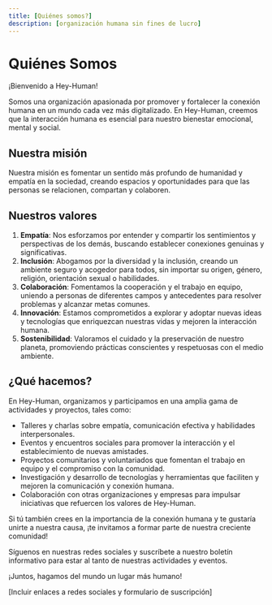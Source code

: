 ```yaml
---
title: [Quiénes somos?]
description: [organización humana sin fines de lucro]
---
```

# Quiénes Somos

¡Bienvenido a Hey-Human!

Somos una organización apasionada por promover y fortalecer la conexión humana en un mundo cada vez más digitalizado. En Hey-Human, creemos que la interacción humana es esencial para nuestro bienestar emocional, mental y social.

## Nuestra misión

Nuestra misión es fomentar un sentido más profundo de humanidad y empatía en la sociedad, creando espacios y oportunidades para que las personas se relacionen, compartan y colaboren.

## Nuestros valores

1. **Empatía**: Nos esforzamos por entender y compartir los sentimientos y perspectivas de los demás, buscando establecer conexiones genuinas y significativas.
2. **Inclusión**: Abogamos por la diversidad y la inclusión, creando un ambiente seguro y acogedor para todos, sin importar su origen, género, religión, orientación sexual o habilidades.
3. **Colaboración**: Fomentamos la cooperación y el trabajo en equipo, uniendo a personas de diferentes campos y antecedentes para resolver problemas y alcanzar metas comunes.
4. **Innovación**: Estamos comprometidos a explorar y adoptar nuevas ideas y tecnologías que enriquezcan nuestras vidas y mejoren la interacción humana.
5. **Sostenibilidad**: Valoramos el cuidado y la preservación de nuestro planeta, promoviendo prácticas conscientes y respetuosas con el medio ambiente.

## ¿Qué hacemos?

En Hey-Human, organizamos y participamos en una amplia gama de actividades y proyectos, tales como:

- Talleres y charlas sobre empatía, comunicación efectiva y habilidades interpersonales.
- Eventos y encuentros sociales para promover la interacción y el establecimiento de nuevas amistades.
- Proyectos comunitarios y voluntariados que fomentan el trabajo en equipo y el compromiso con la comunidad.
- Investigación y desarrollo de tecnologías y herramientas que faciliten y mejoren la comunicación y conexión humana.
- Colaboración con otras organizaciones y empresas para impulsar iniciativas que refuercen los valores de Hey-Human.

Si tú también crees en la importancia de la conexión humana y te gustaría unirte a nuestra causa, ¡te invitamos a formar parte de nuestra creciente comunidad!

Síguenos en nuestras redes sociales y suscríbete a nuestro boletín informativo para estar al tanto de nuestras actividades y eventos.

¡Juntos, hagamos del mundo un lugar más humano!

[Incluir enlaces a redes sociales y formulario de suscripción]